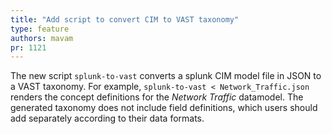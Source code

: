 ```yaml
---
title: "Add script to convert CIM to VAST taxonomy"
type: feature
authors: mavam
pr: 1121
---
```


The new script `splunk-to-vast` converts a splunk CIM model file in JSON to a
VAST taxonomy. For example, `splunk-to-vast < Network_Traffic.json` renders the
concept definitions for the *Network Traffic* datamodel. The generated taxonomy
does not include field definitions, which users should add separately according
to their data formats.
